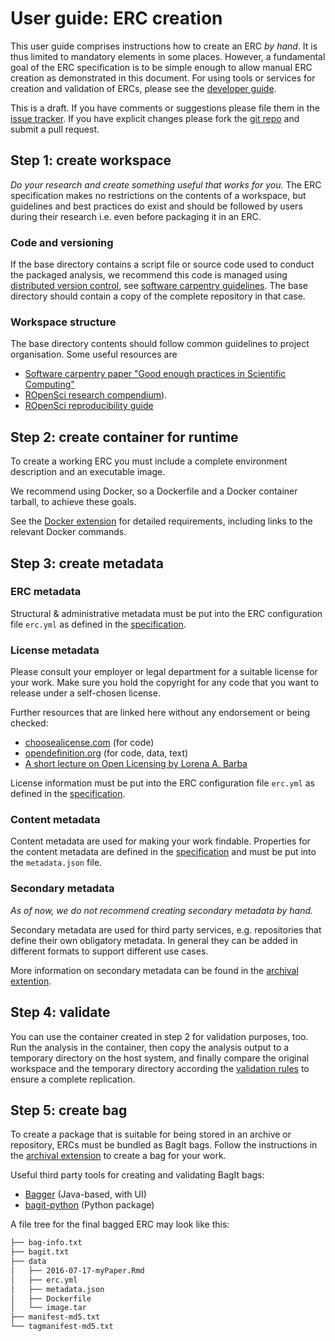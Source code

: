 # User guide: ERC creation

This user guide comprises instructions how to create an ERC _by hand_.
It is thus limited to mandatory elements in some places.
However, a fundamental goal of the ERC specification is to be simple enough to allow manual ERC creation as demonstrated in this document.
For using tools or services for creation and validation of ERCs, please see the [developer guide](../dev-guide/index.md).

<div class="alert note" markdown="block">
This is a draft. If you have comments or suggestions please file them in the <a href="https://github.com/o2r-project/erc-spec/issues">issue tracker</a>. If you have explicit changes please fork the <a href="https://github.com/o2r-project/erc-spec">git repo</a> and submit a pull request.
</div>

## Step 1: create workspace

_Do your research and create something useful that works for you._
The ERC specification makes no restrictions on the contents of a workspace, but guidelines and best practices do exist and should be followed by users during their research i.e. even before packaging it in an ERC.

### Code and versioning

If the base directory contains a script file or source code used to conduct the packaged analysis, we recommend this code is managed using [distributed version control](https://en.wikipedia.org/wiki/Distributed_version_control), see [software carpentry guidelines](https://github.com/swcarpentry/good-enough-practices-in-scientific-computing/blob/gh-pages/index.md#keeping-track-of-changes).
The base directory should contain a copy of the complete repository in that case.

### Workspace structure

The base directory contents should follow common guidelines to project organisation.
Some useful resources are

- [Software carpentry paper "Good enough practices in Scientific Computing"](https://github.com/swcarpentry/good-enough-practices-in-scientific-computing/blob/gh-pages/index.md#project-organization)
- [ROpenSci research compendium](https://github.com/ropensci/rrrpkg)).
- [ROpenSci reproducibility guide](https://ropensci.github.io/reproducibility-guide/sections/introduction)

## Step 2: create container for runtime

To create a working ERC you must include a complete environment description and an executable image.

We recommend using Docker, so a Dockerfile and a Docker container tarball, to achieve these goals.

See the [Docker extension](../spec/docker.md) for detailed requirements, including links to the relevant Docker commands.

## Step 3: create metadata

### ERC metadata

Structural & administrative metadata must be put into the ERC configuration file `erc.yml` as defined in the [specification](../spec/index.md#erc-configuration-file).

### License metadata

Please consult your employer or legal department for a suitable license for your work. Make sure you hold the copyright for any code that you want to release under a self-chosen license.

Further resources that are linked here without any endorsement or being checked:

- [choosealicense.com](https://choosealicense.com) (for code)
- [opendefinition.org](http://opendefinition.org) (for code, data, text)
- [A short lecture on Open Licensing by Lorena A. Barba](https://speakerdeck.com/labarba/a-short-lecture-on-open-licensing)

License information must be put into the ERC configuration file `erc.yml` as defined in the [specification](../spec/index.md#erc-configuration-file).

### Content metadata

Content metadata are used for making your work findable. Properties for the content metadata are defined in the [specification](../spec/index.md#Content-metadata) and must be put into the `metadata.json` file.

<!-- `erc_metadata.json` == `web-api/<compendium>.metadata.o2r`, or `bagit.txt`? -->


### Secondary metadata

_As of now, we do not recommend creating secondary metadata by hand._

Secondary metadata are used for third party services, e.g. repositories that define their own obligatory metadata.
In general they can be added in different formats to support different use cases.

More information on secondary metadata can be found in the [archival extention](../spec/archival.md#Secondary-metadata-files).


## Step 4: validate

You can use the container created in step 2 for validation purposes, too. Run the analysis in the container, then copy the analysis output to a temporary directory on the host system, and finally compare the original workspace and the temporary directory according the [validation rules](index.md#validation) to ensure a complete replication.

<!-- _To simplify the validation process, an ERC validation tool and accompanying [validation extension](../spec/index.md#Validation) are under development._ -->

## Step 5: create bag

To create a package that is suitable for being stored in an archive or repository, ERCs must be bundled as BagIt bags. Follow the instructions in the [archival extension](../spec/archival.md) to create a bag for your work.

Useful third party tools for creating and validating BagIt bags:

- [Bagger](https://github.com/LibraryOfCongress/bagger) (Java-based, with UI)
- [bagit-python](https://libraryofcongress.github.io/bagit-python/) (Python package)

A file tree for the final bagged ERC may look like this:

```txt
├── bag-info.txt
├── bagit.txt
├── data
│   ├── 2016-07-17-myPaper.Rmd
│   ├── erc.yml
│   ├── metadata.json
│   ├── Dockerfile
│   └── image.tar
├── manifest-md5.txt
└── tagmanifest-md5.txt
```
